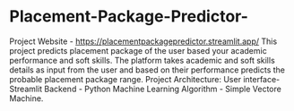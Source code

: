 # Placement-Package-Predictor-
Project Website - https://placementpackagepredictor.streamlit.app/
This project predicts placement package of the user based your academic performance and soft skills.
The platform takes academic and soft skills details as input from the user and based on their performance predicts the probable placement package range. 
Project Architecture:
User interface- Streamlit
Backend - Python
Machine Learning Algorithm - Simple Vectore Machine. 

